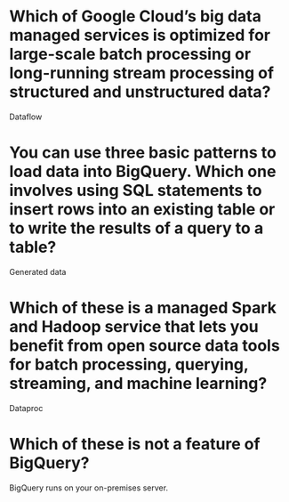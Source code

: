 # Which of Google Cloud’s big data managed services is optimized for large-scale batch processing or long-running stream processing of structured and unstructured data?
Dataflow

# You can use three basic patterns to load data into BigQuery. Which one involves using SQL statements to insert rows into an existing table or to write the results of a query to a table?
Generated data

# Which of these is a managed Spark and Hadoop service that lets you benefit from open source data tools for batch processing, querying, streaming, and machine learning?
Dataproc

# Which of these is not a feature of BigQuery?
BigQuery runs on your on-premises server.
